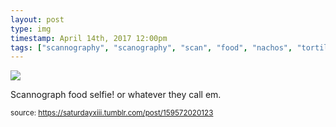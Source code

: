 ```yaml
---
layout: post
type: img
timestamp: April 14th, 2017 12:00pm
tags: ["scannography", "scanography", "scan", "food", "nachos", "tortilla", "chips", "salsa", "edible", "photography"]
---
```

<img src="https://saturdayxiii.github.io/media/159572020123.png"/>

Scannograph food selfie! or whatever they call em.
 
  
<small>source: https://saturdayxiii.tumblr.com/post/159572020123</small>
